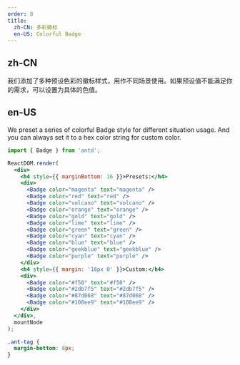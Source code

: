 ```yaml
---
order: 8
title:
  zh-CN: 多彩徽标
  en-US: Colorful Badge
---
```


## zh-CN

我们添加了多种预设色彩的徽标样式，用作不同场景使用。如果预设值不能满足你的需求，可以设置为具体的色值。

## en-US

We preset a series of colorful Badge style for different situation usage.
And you can always set it to a hex color string for custom color.

````jsx
import { Badge } from 'antd';

ReactDOM.render(
  <div>
    <h4 style={{ marginBottom: 16 }}>Presets:</h4>
    <div>
      <Badge color="magenta" text="magenta" />
      <Badge color="red" text="red" />
      <Badge color="volcano" text="volcano" />
      <Badge color="orange" text="orange" />
      <Badge color="gold" text="gold" />
      <Badge color="lime" text="lime" />
      <Badge color="green" text="green" />
      <Badge color="cyan" text="cyan" />
      <Badge color="blue" text="blue" />
      <Badge color="geekblue" text="geekblue" />
      <Badge color="purple" text="purple" />
    </div>
    <h4 style={{ margin: '16px 0' }}>Custom:</h4>
    <div>
      <Badge color="#f50" text="#f50" />
      <Badge color="#2db7f5" text="#2db7f5" />
      <Badge color="#87d068" text="#87d068" />
      <Badge color="#108ee9" text="#108ee9" />
    </div>
  </div>,
  mountNode
);
````

````css
.ant-tag {
  margin-bottom: 8px;
}
````
